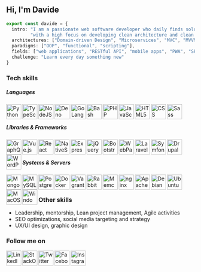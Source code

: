 ## Hi, I'm Davide

```typescript
export const davide = {
  intro: "I am a passionate web software developer who daily finds solutions to complex problems " + 
         "with a high focus on developing clean architecture and clean code.",
  architectures: ["Domain-driven Design", "Microservices", "MVC", "MVVM"],
  paradigms: ["OOP", "functional", "scripting"],
  fields: ["web applications", "RESTful API", "mobile apps", "PWA", "SPA", "AMP", "web sites", "e-commerce"],
  challenge: "Learn every day something new"
}
```

### Tech skills
##### Languages
<img align="left" src="https://devicon.dev/devicon.git/icons/python/python-original.svg" height="40" height="40" alt="Python" title="Python" />
<img align="left" src="https://devicon.dev/devicon.git/icons/typescript/typescript-original.svg" height="40" height="40" alt="TypeScript" title="TypeScript" />
<img align="left" src="https://devicon.dev/devicon.git/icons/nodejs/nodejs-original.svg" height="40" height="40" alt="NodeJS" title="NodeJS" />
<img align="left" src="https://upload.wikimedia.org/wikipedia/commons/thumb/8/84/Deno.svg/600px-Deno.svg.png" height="40" height="40" alt="Deno" title="Deno" />
<img align="left" src="https://devicon.dev/devicon.git/icons/go/go-original.svg" height="40" height="40" alt="GoLang" title="GoLang" />
<img align="left" src="https://www.vectorlogo.zone/logos/gnu_bash/gnu_bash-icon.svg" height="40" height="40" alt="Bash" title="Bash" />
<img align="left" src="https://devicon.dev/devicon.git/icons/php/php-plain.svg" height="40" height="40" alt="PHP" title="PHP" />
<img align="left" src="https://devicon.dev/devicon.git/icons/javascript/javascript-original.svg" height="40" height="40" alt="JavaScript" title="JavaScript" />
<img align="left" src="https://devicon.dev/devicon.git/icons/html5/html5-original.svg" height="40" height="40" alt="HTML5" title="HTML5" />
<img align="left" src="https://devicon.dev/devicon.git/icons/css3/css3-original.svg" height="40" height="40" alt="CSS" title="CSS3" />
<img align="left" src="https://devicon.dev/devicon.git/icons/sass/sass-original.svg" height="40" height="40" alt="Sass" title="Sass" />
<br /><br />

##### Libraries & Frameworks
<img align="left" src="https://www.vectorlogo.zone/logos/graphql/graphql-icon.svg" height="40" height="40" alt="GraphQL" title="GraphQL" />
<img align="left" src="https://devicon.dev/devicon.git/icons/vuejs/vuejs-original.svg" height="40" height="40" alt="Vue.js" title="Vue.js" />
<img align="left" src="https://devicon.dev/devicon.git/icons/react/react-original.svg" height="40" height="40" alt="React" title="React" />
<img align="left" src="https://cdn.worldvectorlogo.com/logos/nativescript.svg" height="40" height="40" alt="NativeScript" title="NativeScript" />
<img align="left" src="https://devicon.dev/devicon.git/icons/express/express-original.svg" height="40" height="40" alt="Express" title="Express" />
<img align="left" src="https://devicon.dev/devicon.git/icons/jquery/jquery-original.svg" height="40" height="40" alt="jQuery" title="jQuery" />
<img align="left" src="https://devicon.dev/devicon.git/icons/bootstrap/bootstrap-plain.svg" height="40" height="40" alt="Bootstrap" title="Bootstrap" />
<img align="left" src="https://devicon.dev/devicon.git/icons/webpack/webpack-original.svg" height="40" height="40" alt="WebPack" title="WebPack" />
<img align="left" src="https://devicon.dev/devicon.git/icons/laravel/laravel-plain.svg" height="40" height="40" alt="Laravel" title="Laravel" />
<img align="left" src="https://devicon.dev/devicon.git/icons/symfony/symfony-original.svg" height="40" height="40" alt="Symfony" title="Symfony" />
<img align="left" src="https://devicon.dev/devicon.git/icons/drupal/drupal-original.svg" height="40" height="40" alt="Drupal" title="Drupal" />
<img align="left" src="https://devicon.dev/devicon.git/icons/wordpress/wordpress-plain.svg" height="40" height="40" alt="WordPress" title="WordPress" />
<br /><br />

##### Systems & Servers
<img align="left" src="https://devicon.dev/devicon.git/icons/mongodb/mongodb-original.svg" height="40" height="40" alt="MongoDB" title="MongoDB" />
<img align="left" src="https://devicon.dev/devicon.git/icons/mysql/mysql-original.svg" height="40" height="40" alt="MySQL" title="MySQL" />
<img align="left" src="https://devicon.dev/devicon.git/icons/postgresql/postgresql-original.svg" height="40" height="40" alt="PostgreSQL" title="PostgreSQL" />
<img align="left" src="https://devicon.dev/devicon.git/icons/docker/docker-plain.svg" height="40" height="40" alt="Docker" title="Docker" />
<img align="left" src="https://devicon.dev/devicon.git/icons/vagrant/vagrant-original.svg" height="40" height="40" alt="Vagrant" title="Vagrant" />
<img align="left" src="https://www.vectorlogo.zone/logos/rabbitmq/rabbitmq-icon.svg" height="40" height="40" alt="RabbitMQ" title="RabbitMQ" />
<img align="left" src="https://www.vectorlogo.zone/logos/memcached/memcached-icon.svg" height="40" height="40" alt="Memcached" title="Memcached" />
<img align="left" src="https://devicon.dev/devicon.git/icons/nginx/nginx-original.svg" height="40" height="40" alt="nginx" title="nginx" />
<img align="left" src="https://devicon.dev/devicon.git/icons/apache/apache-original.svg" height="40" height="40" alt="Apache" title="Apache" />
<img align="left" src="https://devicon.dev/devicon.git/icons/debian/debian-original.svg" height="40" height="40" alt="Debian" title="Debian" />
<img align="left" src="https://devicon.dev/devicon.git/icons/ubuntu/ubuntu-plain.svg" height="40" height="40" alt="Ubuntu" title="Ubuntu" />
<img align="left" src="https://devicon.dev/devicon.git/icons/apple/apple-original.svg" height="40" height="40" alt="MacOS" title="MacOS" />
<img align="left" src="https://devicon.dev/devicon.git/icons/windows8/windows8-original.svg" height="40" height="40" alt="Windows" title="Windows" />
<br /><br />

<!--##### Tools
<img align="left" src="https://devicon.dev/devicon.git/icons/npm/npm-original-wordmark.svg" height="40" height="40" alt="npm" title="npm" />
<img align="left" src="https://devicon.dev/devicon.git/icons/bower/bower-original.svg" height="40" height="40" alt="Bower" title="Bower" />
<img align="left" src="https://devicon.dev/devicon.git/icons/yarn/yarn-original.svg" height="40" height="40" alt="yarn" title="yarn" />
<img align="left" src="https://cdn.worldvectorlogo.com/logos/composer.svg" height="40" height="40" alt="yarn" title="Composer" />
<img align="left" src="https://devicon.dev/devicon.git/icons/trello/trello-plain.svg" height="40" height="40" alt="Trello" title="Trello" />
<img align="left" src="https://devicon.dev/devicon.git/icons/gimp/gimp-original.svg" height="40" height="40" alt="Gimp" title="Gimp" />
<img align="left" src="https://devicon.dev/devicon.git/icons/photoshop/photoshop-line.svg" height="40" height="40" alt="Photoshop" title="Photoshop" />
<img align="left" src="https://devicon.dev/devicon.git/icons/illustrator/illustrator-line.svg" height="40" height="40" alt="Illustrator" title="Illustrator" />
<br /><br />-->

### Other skills
- Leadership, mentorship, Lean project management, Agile activities
- SEO optimizations, social media targeting and strategy
- UX/UI design, graphic design 

### Follow me on
[<img align="left" src="https://devicon.dev/devicon.git/icons/linkedin/linkedin-original.svg" height="40" height="40" alt="LinkedIn" title="LinkedIn" />](https://linkedin.com/in/davidecaruso93)
[<img align="left" src="https://www.vectorlogo.zone/logos/stackoverflow/stackoverflow-icon.svg" height="40" height="40" alt="StackOverflow" title="StackOverflow" />](https://stackoverflow.com/users/3612464/davide-caruso)
[<img align="left" src="https://devicon.dev/devicon.git/icons/twitter/twitter-original.svg" height="40" height="40" alt="Twitter" title="Twitter" />](https://twitter.com/davidecaruso93)
[<img align="left" src="https://devicon.dev/devicon.git/icons/facebook/facebook-original.svg" height="40" height="40" alt="Facebook" title="Facebook" />](https://facebook.com/davidecaruso93)
[<img align="left" src="https://www.vectorlogo.zone/logos/instagram/instagram-icon.svg" height="40" height="40" alt="Instagram" title="Instagram" />](https://instagram.com/davidecaruso93)
